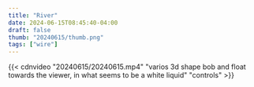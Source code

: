```yaml
---
title: "River"
date: 2024-06-15T08:45:40-04:00
draft: false
thumb: "20240615/thumb.png"
tags: ["wire"]
---
```


{{< cdnvideo "20240615/20240615.mp4" "varios 3d shape bob and float towards the viewer, in what seems to be a white liquid" "controls" >}}
